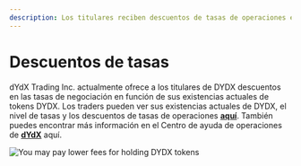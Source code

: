 ```yaml
---
description: Los titulares reciben descuentos de tasas de operaciones en función de sus tenencias actuales
---
```


# Descuentos de tasas

dYdX Trading Inc. actualmente ofrece a los titulares de DYDX descuentos en las tasas de negociación en función de sus existencias actuales de tokens DYDX. Los traders pueden ver sus existencias actuales de DYDX, el nivel de tasas y los descuentos de tasas de operaciones [**aquí**](https://trade.dydx.exchange/portfolio/fees). También puedes encontrar más información en el Centro de ayuda de operaciones de [**dYdX**](https://help.dydx.exchange/en/articles/4798040-perpetual-trade-fees) aquí.

![You may pay lower fees for holding DYDX tokens](<.. /.gitbook/assets/image (89).png>)

